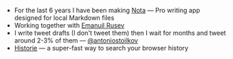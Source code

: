 - For the last 6 years I have been making [Nota](https://nota.md) — Pro writing app designed for local Markdown files
- Working together with [Emanuil Rusev](https://github.com/erusev)
- I write tweet drafts (I don't tweet them) then I wait for months and tweet around 2-3% of them — [@antoniostoilkov](https://twitter.com/antoniostoilkov)
- [Historie](https://historie.app) — a super-fast way to search your browser history